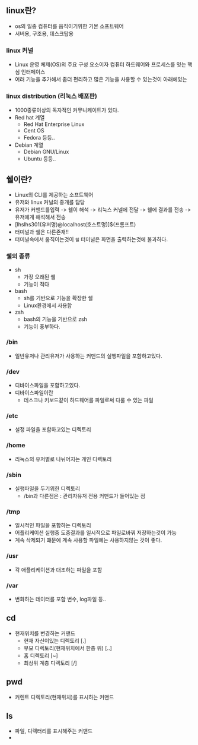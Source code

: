 ## linux란?
- os의 일종 컴퓨터를 움직이기위한 기본 소프트웨어
- 서버용, 구조용, 데스크탑용

### linux 커널
- Linux 운영 체제(OS)의 주요 구성 요소이자 컴퓨터 하드웨어와 프로세스를 잇는 핵심 인터페이스
- 여러 기능을 추가해서 좀더 편리하고 많은 기능을 사용할 수 있는것이 아래에있는

### linux distribution (리눅스 배포판)
- 1000종류이상의 독자적인 커뮤니케이트가 있다.
- Red hat 계열
  - Red Hat Enterprise Linux
  - Cent OS
  - Fedora 등등..
- Debian  계열
  - Debian GNU/Linux
  - Ubuntu 등등..

## 쉘이란?
- Linux의 CLI를 제공하는 소프트웨어
- 유저와 linux 커널의 중개를 담당
- 유저가 커맨드를입력 -> 쉘이 해석 -> 리눅스 커넬에 전달 -> 쉘에 결과를 전송 -> 유저에게 해석해서 전송
- [lhslhs301(유저명)@localhost(호스트명)]$(프롬프트)
- 터미널과 쉘은 다른존재!!
- 터미널속에서 움직이는것이 `쉘` 터미널은 화면을 출력하는것에 불과하다.

### 쉘의 종류
- sh
  - 가장 오래된 쉘
  - 기능이 적다
- bash
  - sh를 기반으로 기능을 확장한 쉘
  - Linux환경에서 사용함
- zsh
  - bash의 기능을 기반으로 zsh
  - 기능이 풍부하다.

### /bin
- 일반유저나 관리유저가 사용하는 커맨드의 실행파일을 포함하고있다.

### /dev
- 디바이스파일을 포함하고있다.
- 디바이스파일이란
  - 데스크나 키보드같이 하드웨어를 파일로써 다룰 수 있는 파일 
### /etc
- 설정 파일을 포함하고있는 디렉토리

### /home
- 리눅스의 유저별로 나뉘어지는 개인 디렉토리

### /sbin
- 실행파일을 두기위한 디렉토리
  - /bin과 다른점은 : 관리자유저 전용 커맨드가 들어있는 점 

### /tmp
- 일시적인 파일을 포함하는 디렉토리
- 어플리케이션 실행중 도중결과를 일시적으로 파일로바꿔 저장하는것이 가능
- 계속 삭제되기 떄문에 계속 사용할 파일에는 사용하지않는 것이 좋다.

### /usr
- 각 애플리케이션과 대조하는 파일을 포함

### /var
- 변화하는 데이터를 포함 변수, log파일 등..

## cd
- 현재위치를 변경하는 커맨드
  - 현재 자신이있는 디렉토리 [.]
  - 부모 디렉토리(현재위치에서 한층 위) [..]
  - 홈 디렉토리 [~]
  - 최상위 계층 디렉토리 [/]

## pwd
- 커렌트 디렉토리(현재위치)를 표시하는 커맨드

## ls
- 파일, 디렉터리를 표시해주는 커맨드
- 